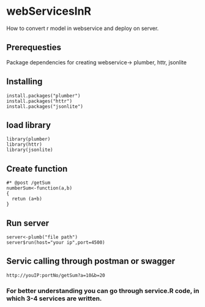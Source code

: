 # webServicesInR
How to convert r model in webservice and deploy on server.

## Prerequesties
Package dependencies for creating webservice-> plumber, httr, jsonlite

## Installing
```
install.packages("plumber")
install.packages("httr")
install.packages("jsonlite")
```


## load library

```
library(plumber)
library(httr)
library(jsonlite)
```

## Create function

```
#* @post /getSum
numberSum<-function(a,b)
{
  retun (a+b)
}
```

## Run server

```
server<-plumb("file path")
server$run(host="your ip",port=4500)
```

## Servic calling through postman or swagger

```
http://youIP:portNo/getSum?a=10&b=20
```


### For better understanding you can go through service.R code, in which 3-4 services are written.
